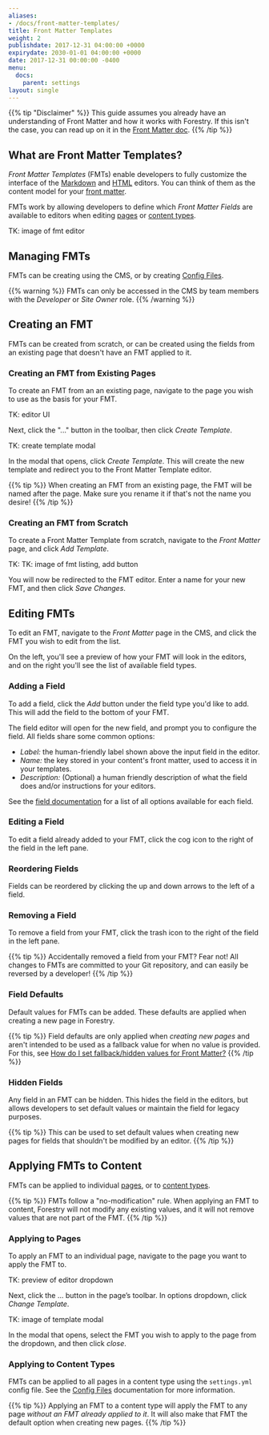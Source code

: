 ```yaml
---
aliases:
- /docs/front-matter-templates/
title: Front Matter Templates
weight: 2
publishdate: 2017-12-31 04:00:00 +0000
expirydate: 2030-01-01 04:00:00 +0000
date: 2017-12-31 00:00:00 -0400
menu:
  docs:
    parent: settings
layout: single
---
```

{{% tip "Disclaimer" %}}
This guide assumes you already have an understanding of Front Matter and how it works with Forestry. If this isn't the case, you can read up on it in the [Front Matter doc](/docs/editing/front-matter).
{{% /tip %}}

## What are Front Matter Templates?
*Front Matter Templates* (FMTs) enable developers to fully customize the interface of the [Markdown](/docs/editing/markdown-editor) and [HTML](/docs/editing/html-editor) editors. You can think of them as the content model for your [front matter](/docs/editing/front-matter).

FMTs work by allowing developers to define which *Front Matter Fields* are available to editors when editing [pages](/docs/editing#pages) or [content types](/docs/editing#content-types).

TK: image of fmt editor

## Managing FMTs
FMTs can be creating using the CMS, or by creating [Config Files](/docs/settings/config-files).

{{% warning %}}
FMTs can only be accessed in the CMS by team members with the *Developer* or *Site Owner* role.
{{% /warning %}}

## Creating an FMT
FMTs can be created from scratch, or can be created using the fields from an existing page that doesn't have an FMT applied to it.

### Creating an FMT from Existing Pages
To create an FMT from an an existing page, navigate to the page you wish to use as the basis for your FMT. 

TK: editor UI

Next, click the "..." button in the toolbar, then click *Create Template*.

TK: create template modal

In the modal that opens, click *Create Template*. This will create the new template and redirect you to the Front Matter Template editor.

{{% tip %}}
When creating an FMT from an existing page, the FMT will be named after the page. Make sure you rename it if that's not the name you desire!
{{% /tip %}}

### Creating an FMT from Scratch
To create a Front Matter Template from scratch, navigate to the *Front Matter* page, and click *Add Template*.

TK: TK: image of fmt listing, add button

You will now be redirected to the FMT editor. Enter a name for your new FMT, and then click *Save Changes*.

## Editing FMTs
To edit an FMT, navigate to the *Front Matter* page in the CMS, and click the FMT you wish to edit from the list.

On the left, you'll see a preview of how your FMT will look in the editors, and on the right you'll see the list of available field types.

### Adding a Field
To add a field, click the *Add* button under the field type you'd like to add. This will add the field to the bottom of your FMT.

The field editor will open for the new field, and prompt you to configure the field. All fields share some common options:

- *Label:* the human-friendly label shown above the input field in the editor.
- *Name:* the key stored in your content's front matter, used to access it in your templates.
- *Description:* (Optional) a human friendly description of what the field does and/or instructions for your editors.

See the [field documentation](/docs/settings/fields/) for a list of all options available for each field.

### Editing a Field
To edit a field already added to your FMT, click the cog icon to the right of the field in the left pane.

### Reordering Fields
Fields can be reordered by clicking the up and down arrows to the left of a field.

### Removing a Field
To remove a field from your FMT, click the trash icon to the right of the field in the left pane.

{{% tip %}}
Accidentally removed a field from your FMT? Fear not! All changes to FMTs are committed to your Git repository, and can easily be reversed by a developer!
{{% /tip %}}

### Field Defaults
Default values for FMTs can be added. These defaults are applied when creating a new page in Forestry.

{{% tip %}}
Field defaults are only applied when *creating new pages* and aren't intended to be used as a fallback value for when no value is provided. For this, see [How do I set fallback/hidden values for Front Matter?](/docs/faqs/front-matter-fallbacks)
{{% /tip %}}

### Hidden Fields
Any field in an FMT can be hidden. This hides the field in the editors, but allows developers to set default values or maintain the field for legacy purposes. 

{{% tip %}}
This can be used to set default values when creating new pages for fields that shouldn't be modified by an editor.
{{% /tip %}}

## Applying FMTs to Content
FMTs can be applied to individual [pages](/docs/editing#pages), or to [content types](/docs/editing#content-types).

{{% tip %}}
FMTs follow a "no-modification" rule. When applying an FMT to content, Forestry will not modify any existing values, and it will not remove values that are not part of the FMT.
{{% /tip %}}

### Applying to Pages
To apply an FMT to an individual page, navigate to the page you want to apply the FMT to. 

TK: preview of editor dropdown

Next, click the ... button in the page’s toolbar. In options dropdown, click *Change Template*.

TK: image of template modal

In the modal that opens, select the FMT you wish to apply to the page from the dropdown, and then click *close*.

### Applying to Content Types
FMTs can be applied to all pages in a content type using the `settings.yml` config file. See the [Config Files](/docs/settings/config-files#site-settings) documentation for more information.

{{% tip %}}
Applying an FMT to a content type will apply the FMT to any page *without an FMT already applied to it*. It will also make that FMT the default option when creating new pages.
{{% /tip %}}